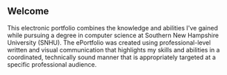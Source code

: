 
## Welcome 

This electronic portfolio combines the knowledge and abilities I've gained while pursuing a degree in computer science at Southern New Hampshire University (SNHU). The ePortfolio was created using professional-level written and visual communication that highlights my skills and abilities in a coordinated, technically sound manner that is appropriately targeted at a specific professional audience.
